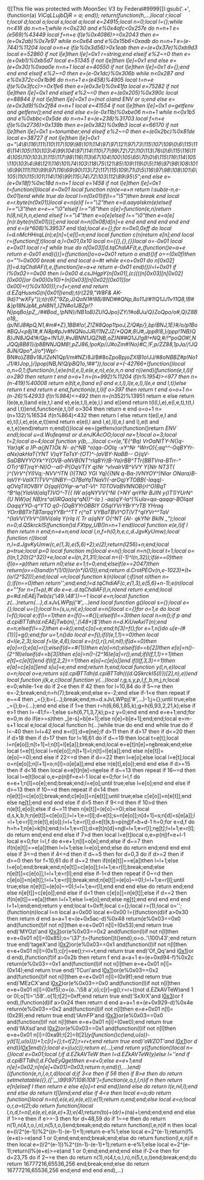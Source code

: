 ([[This file was protected with MoonSec V3 by Federal#9999]]):gsub('.+', (function(a) _ViCqLLujbDjR = a; end)); return(function(h,...)local r;local t;local d;local o;local s;local a;local e=24915;local n=0;local l={};while n<416 do n=n+1;while n<0x230 and e%0x4afc<0x257e do n=n+1 e=(e*569)%43449 local f=n+e if(e%0x4086)>=0x2043 then e=(e+0x2ab)%0x7e97 while n<0x64 and e%0x15b6<0xadb do n=n+1 e=(e-744)%11204 local o=n+e if(e%0x3d56)>0x1eab then e=(e+0x37e)%0xb9d3 local e=52860 if not l[e]then l[e]=0x1 r=string;end elseif e%2~=0 then e=(e+0xb1)%0xb5d7 local e=51345 if not l[e]then l[e]=0x1 end else e=(e+0x30)%0xaa0e n=n+1 local e=40550 if not l[e]then l[e]=0x1 d={};end end end elseif e%2~=0 then e=(e-0x1dc)%0x306b while n<0x287 and e%0x372c<0x1b96 do n=n+1 e=(e*458)%4905 local t=n+e if(e%0x3fcc)>=0x1fe6 then e=(e*0x3e1)%0x41fa local e=75282 if not l[e]then l[e]=0x1 end elseif e%2~=0 then e=(e*0x205)%0x390c local e=88844 if not l[e]then l[e]=0x1 o=(not o)and _ENV or o;end else e=(e+0x3d9)%0x2f84 n=n+1 local e=41554 if not l[e]then l[e]=0x1 o=getfenv and getfenv();end end end else e=(e-0x11b)%0xbe06 n=n+1 while n<0x1b5 and e%0xbbc<0x5de do n=n+1 e=(e+238)%31703 local f=n+e if(e%0x2736)>0x139b then e=(e*0x382)%0x9b3 local e=66170 if not l[e]then l[e]=0x1 s=tonumber;end elseif e%2~=0 then e=(e*0x2bc)%0x81de local e=38727 if not l[e]then l[e]=0x1 a="\4\8\116\111\110\117\109\98\101\114\97\97\121\97\73\115\107\109\0\6\115\116\114\105\110\103\4\99\104\97\114\110\77\99\72\72\110\113\76\0\6\115\116\114\105\110\103\3\115\117\98\116\113\67\104\100\105\65\70\0\6\115\116\114\105\110\103\4\98\121\116\101\74\103\118\75\121\85\109\119\0\5\116\97\98\108\101\6\99\111\110\99\97\116\69\90\113\72\117\115\109\71\0\5\116\97\98\108\101\6\105\110\115\101\114\116\99\115\74\72\103\112\89\95\5";end else e=(e+0x18f)%0xc18d n=n+1 local e=1458 if not l[e]then l[e]=0x1 t=function(l)local e=0x01 local function n(n)e=e+n return l:sub(e-n,e-0x01)end while true do local l=n(0x01)if(l=="\5")then break end local e=r.byte(n(0x01))local e=n(e)if l=="\2"then e=d.aayaIskm(e)elseif l=="\3"then e=e~="\0"elseif l=="\6"then o[e]=function(e,n)return h(8,nil,h,n,e)end elseif l=="\4"then e=o[e]elseif l=="\0"then e=o[e][n(r.byte(n(0x01)))];end local n=n(0x08)d[n]=e end end end end end end end e=(e*608)%39537 end t(a);local e={};for n=0x0,0xff do local l=d.nMcHHnqL(n);e[n]=l;e[l]=n;end local function c(n)return e[n];end local r=(function(f,t)local a,l=0x01,0x10 local n={{},{},{}}local o=-0x01 local e=0x01 local r=f while true do n[0x03][d.tqChdiAF(t,e,(function()e=a+e return e-0x01 end)())]=(function()o=o+0x01 return o end)()if o==(0x0f)then o=""l=0x000 break end end local o=#t while e<o+0x01 do n[0x02][l]=d.tqChdiAF(t,e,(function()e=a+e return e-0x01 end)())l=l+0x01 if l%0x02==0x00 then l=0x00 d.csJHgpY_(n[0x01],(c((((n[0x03][n[0x02][0x00]]or 0x00)*0x10)+(n[0x03][n[0x02][0x01]]or 0x00)+r)%0x100)));r=f+r;end end return d.EZqHusmG(n[0x01])end);t(r(229,"W8F& AK-9d*}1^wXFy"));t(r(67,"9Zp,J}QoN1#*!8B/*8ND##QNp,8o11J/#1!Q1JJ1v11*Q8,*!B#&}*p18NJpM_pN8N1,}*ZN*#o1JBZp!?N}pqBo}pZ,,*/##Bod,,!pNN}*/NB1oB}ZU!QJpo}ZY/!#oBJu/Q}ZoQpo/o#,Q}Z8Bo18,,(p*/N!J8#pQ,N1,#m#**Z},1BB#!o!,Z!Z#8Qop1!poJ,*Z/Q#p/},bp!BNJ,1E}#/o/p1Bo#BQJ<p8j1#,#.N8p#pJv#NQNoJJR/*!1NZJZ*/*QQ#,8!J#,Jpp8!8,}/ppp!1NB}QB}*JN8JQ4!#/Qp+!N1J},#vJBNN1JQZNB,oZ}N##Q*1JJ!g8!*NQ,#/!*poQO#!,NJQQj8B81}/_*p8BNNJQM8!,pZJ86,!poKp//J#*oZm#!No*}#C,!F,p/ZZ88,1pJa//!JQ8JN/Q*po*,J/o*}Wp!-BN#o}*Z8Bv18J!Ze*N1Qp1/m#NZ}8J/B#8oZpoBp*joZXIB1o!JJ/#8oNBBZ#p!No1J1/#}Jop,}/}*pop)NB,N!Q*/pBQ1o,!##"));local e=(-42766+(function()local o,n=0,1;(function(n,l,e)e(n(l,e,l),e(e,e,n),e(e,n,n and n))end)(function(e,t,l)if o>280 then return t end o=o+1 n=(n+992)%11204 if(n%1954)>=977 then n=(n-419)%40008 return e(t(t,e,l)and e(l and e,t,l),l(e,e,l),l(e,e and l,t))else return t end return e end,function(e,t,l)if o>397 then return t end o=o+1 n=(n-26)%42933 if(n%984)<=492 then n=(n*352)%13951 return e else return l(e(e,e,l)and e(e,t,l and e),e(e,t,l),e(e,l,l and e))end return t(l(l,l,e),e(l,e,t),t(t,l and l,t))end,function(e,t,l)if o>304 then return e end o=o+1 n=(n+132)%16534 if(n%864)<432 then return l else return t(e(l,e,l and e),t(l,l,e),e(e,e,t))end return e(e(l,l and l,e),l(l,e,l and l),e(t and e,t,e))end)return n;end)())local ee=(getfenv)or(function()return _ENV end);local u=d.Wufeqmst or d.enJKAcOO;local ne=1;local o=3;local t=2;local a=4;local function y(b,...)local c=r(e,"E{^Bq) VrOaNITY-N{)q-Yar)qK a )P-a{jNT)Ok N- a{^NB ^o)qa-OOIq -xY^Nr ^WrrO){;aq^^-OqBYYr-aNx)akHaT{YNT V)qYTaTsY-{OT)^-(aVBY-NaBB-- O{qV-SaDBNYYOYk^Y{OVB-aNVB{NT^rIqBYr)B-Ya)rBB^TTr{BBTVra-BTrr-^ OTr)^BT)rqY-NI)O--aI)-P{OqVT{Y  q)Nr ^vIvaIrVB^VVY Y{NIr NT3T{ )^{VrV^{YI)Vq;-NVV^lTN {I{TNO YGI Yq){{NN q-Ba-)VNYOY^)NIar ONara)B-IaV)Y-VaIXTITVV^{INBY--O7BaYqTNaV){-arOq)YTOBB{-Iaqq)-qOVqTIIOVBIY O{qqI{OYqr-w^aT-VI^ T0TOVaBVNNOB{rI^O)BqT  ^B^Iq{YIaVd{aIqT)VO^-T{{ IW a{qNYVV{^NI  {>NY qnYNr BJIN  y{IT1)YUrN^ {U NW)a{ NB)rs^aI)IRQaa)q^qN))^-Ia ) -aa)qY-Ia^)%uIa=qa-qaqqr-BOIqat OaqqYYO-q^YTO q0-{OqBYYrOBBIY O5qIYVrYBrY^rTB YHraq YOrrBBTIrTB*TarqqYYBr^^TT r{^aT VYBaTBVI^OT(VT^qIYVr^^TaV ^{IaVV{YIrV^{IIIVi{aIq Y{rIq I{ Tr a{qNY O{^NT  {AI- qkYNr BkIN  _");local n=0;d.QSkrckIS(function()d.FXtpy_UB()n=n+1 end)local function e(e,l)if l then return n end;n=e+n;end local l,n,f=h(0,h,e,c,d.JgvKyUmw);local function r()local n,l=d.JgvKyUmw(c,e(1,3),e(5,6)+2);e(2);return(l*256)+n;end;local p=true;local p=0 local function m()local e=n();local n=n();local t=1;local o=(l(n,1,20)*(2^32))+e;local e=l(n,21,31);local n=((-1)^l(n,32));if(e==0)then if(o==p)then return n*0;else e=1;t=0;end;elseif(e==2047)then return(o==0)and(n*(1/0))or(n*(0/0));end;return d.CrotPEOv(n,e-1023)*(t+(o/(2^52)));end;local _=n;local function k(n)local l;if(not n)then n=_();if(n==0)then return'';end;end;l=d.tqChdiAF(c,e(1,3),e(5,6)+n-1);e(n)local e=""for n=(1+p),#l do e=e..d.tqChdiAF(l,n,n)end return e;end;local p=#d.nEAEjTwb(s('\49.\48'))~=1 local e=n;local function z(...)return{...},d.xJvLWPpj('#',...)end local function g()local s={};local e={};local u={};local h={s,u,nil,e};local e=n()local c={}for o=1,e do local l=f();local e;if(l==1)then e=(f()~=#{});elseif(l==3)then local n=m();if p and d.cpiBTTdh(d.nEAEjTwb(n),'.(\48+)$')then n=d.KiUwAxlT(n);end e=n;elseif(l==2)then e=k();end;c[o]=e;end;h[3]=f();for e=1,n()do u[e-(#{1})]=g();end;for u=1,n()do local e=f();if(l(e,1,1)==0)then local d=l(e,2,3);local f=l(e,4,6);local e={r(),r(),nil,nil};if(d==0)then e[o]=r();e[a]=r();elseif(d==#{1})then e[o]=n();elseif(d==b[2])then e[o]=n()-(2^16)elseif(d==b[3])then e[o]=n()-(2^16)e[a]=r();end;if(l(f,1,1)==1)then e[t]=c[e[t]]end if(l(f,2,2)==1)then e[o]=c[e[o]]end if(l(f,3,3)==1)then e[a]=c[e[a]]end s[u]=e;end end;return h;end;local function y(l,n,e)local o=n;local o=e;return s(d.cpiBTTdh(d.cpiBTTdh(({d.QSkrckIS(l)})[2],n),e))end local function j(k,e,c)local function y(...)local r,g,s,y,p,l,f,_,b,m,j,n;local e=0;while-1<e do if 2<e then if 4<e then if e>2 then for l=10,84 do if 5~=e then e=-2;break;end;n=h(7);break;end;else e=-2;end else if-1<e then repeat if e~=4 then _={};b={...};break;end;m=d.xJvLWPpj('#',...)-1;j={};until true;else _={};b={...};end end else if 1>e then r=h(6,66,1,85,k);g=h(6,93,2,21,k);else if e>1 then l=-41;f=-1;else s=h(6,71,3,7,k);p=z y=0;end end end e=e+1;end;for e=0,m do if(e>=s)then _[e-s]=b[e+1];else n[e]=b[e+1];end;end;local e=m-s+1 local e;local d;local function h(...)while true do end end while true do if l<-40 then l=l+42 end e=r[l];d=e[ne];if d>11 then if d>17 then if d<=20 then if d>18 then if d>17 then for l=16,61 do if d~=19 then local t=e[t];local l=n[e[o]];n[t+1]=l;n[t]=l[e[a]];break;end;local e=e[t]n[e]=n[e](u(n,e+1,f))break;end;else local t=e[t];local l=n[e[o]];n[t+1]=l;n[t]=l[e[a]];end else n[e[t]]=(e[o]~=0);end else if 22<=d then if d==22 then l=e[o];else local l=e[t];local o=n[e[o]];n[l+1]=o;n[l]=o[e[a]];end else n(e[t],e[o]);end end else if d>=15 then if d<16 then local e=e[t]n[e]=n[e](u(n,e+1,f))else if d~=13 then repeat if 16~=d then local l=e[t]local o,e=p(n[l](u(n,l+1,e[o])))f=e+l-1 local e=0;for l=l,f do e=e+1;n[l]=o[e];end;break;end;l=e[o];until true;else l=e[o];end end else if d>=13 then if 10~=d then repeat if d<14 then n[e[t]]=c[e[o]];break;end;c[e[o]]=n[e[t]];until true;else c[e[o]]=n[e[t]];end else n[e[t]]();end end end else if d>5 then if 9<=d then if 10>d then n(e[t],e[o]);else if d~=11 then n[e[t]]=(e[o]~=0);else local d,s,k,b,h;n[e[t]]=c[e[o]];l=l+1;e=r[l];d=e[t];s=n[e[o]];n[d+1]=s;n[d]=s[e[a]];l=l+1;e=r[l];n(e[t],e[o]);l=l+1;e=r[l];d=e[t]k,b=p(n[d](u(n,d+1,e[o])))f=b+d-1 h=0;for e=d,f do h=h+1;n[e]=k[h];end;l=l+1;e=r[l];d=e[t]n[d]=n[d](u(n,d+1,f))l=l+1;e=r[l];n[e[t]]();l=l+1;e=r[l];do return end;end end else if 7>d then local l=e[t]local o,e=p(n[l](u(n,l+1,e[o])))f=e+l-1 local e=0;for l=l,f do e=e+1;n[l]=o[e];end;else if d~=7 then if(n[e[t]]==e[a])then l=l+1;else l=e[o];end;else do return end;end end end else if 3<=d then if 4<=d then if d~=5 then for d=0,3 do if d>=2 then if d>=0 then for f=10,61 do if d~=2 then if(n[e[t]]==e[a])then l=l+1;else l=e[o];end;break;end;n[e[t]]=c[e[o]];l=l+1;e=r[l];break;end;else n[e[t]]=c[e[o]];l=l+1;e=r[l];end else if-1<d then repeat if 0~=d then c[e[o]]=n[e[t]];l=l+1;e=r[l];break;end;n[e[t]]=(e[o]~=0);l=l+1;e=r[l];until true;else n[e[t]]=(e[o]~=0);l=l+1;e=r[l];end end end else do return end;end else n[e[t]]=c[e[o]];end else if d<1 then c[e[o]]=n[e[t]];else if d==2 then if(n[e[t]]==e[a])then l=l+1;else l=e[o];end;else n[e[t]]();end end end end end l=1+l;end;end;return y end;local t=0xff;local c={};local r=(1);local o='';(function(n)local l=n local a=0x00 local e=0x00 l={(function(d)if a>0x30 then return d end a=a+1 e=(e+0x5ac-d)%0x48 return(e%0x03==0x0 and(function(l)if not n[l]then e=e+0x01 n[l]=(0x53);end return true end)'MYOzl'and l[0x3](0x281+d))or(e%0x03==0x2 and(function(l)if not n[l]then e=e+0x01 n[l]=(0x85);o='\37';t={function()t()end};o=o..'\100\43';end return true end)'tageX'and l[0x2](d+0x81))or(e%0x03==0x1 and(function(l)if not n[l]then e=e+0x01 n[l]=(0x1);c[r]=ee();r=r+t;end return true end)'Of_Qq'and l[0x1](d+0xa9))or d end),(function(f)if a>0x2b then return f end a=a+1 e=(e+0xd94-f)%0x2c return(e%0x03==0x1 and(function(l)if not n[l]then e=e+0x01 n[l]=(0x14);end return true end)'TCuri'and l[0x1](0xdd+f))or(e%0x03==0x2 and(function(l)if not n[l]then e=e+0x01 n[l]=(0x9f);end return true end)'MEzCX'and l[0x2](f+0x194))or(e%0x03==0x0 and(function(l)if not n[l]then e=e+0x01 n[l]=(0xf5);o={o..'\58 a',o};c[r]=g();r=r+((not d.EZkAVTeW)and 1 or 0);o[1]='\58'..o[1];t[2]=0xff;end return true end)'SxXrX'and l[0x3](f+0x2d4))or f end),(function(d)if a>0x24 then return d end a=a+1 e=(e+0x929-d)%0x4e return(e%0x03==0x2 and(function(l)if not n[l]then e=e+0x01 n[l]=(0x29);end return true end)'lAmFP'and l[0x3](0x2d7+d))or(e%0x03==0x0 and(function(l)if not n[l]then e=e+0x01 n[l]=(0xe0);end return true end)'fAXsd'and l[0x2](d+0xdf))or(e%0x03==0x1 and(function(l)if not n[l]then e=e+0x01 n[l]=(0xa9);t[2]=(t[2]*(y(function()c()end,u(o))-y(t[1],u(o))))+1;c[r]={};t=t[2];r=r+t;end return true end)'oWZOT'and l[0x1](d+0x347))or d end)}l[0x1](0x9d)end){};local e=j(u(c));return e(...);end return y((function()local n={}local e=0x01;local l;if d.EZkAVTeW then l=d.EZkAVTeW(y)else l=''end if d.cpiBTTdh(l,d.FOeEyQge)then e=e+0;else e=e+1;end n[e]=0x02;n[n[e]+0x01]=0x03;return n;end)(),...)end)((function(e,n,l,o,t,d)local d;if 3<e then if 5<e then if e>6 then if 8>e then do return setmetatable({},{['__\99\97\108\108']=function(e,o,t,l,n)if n then return e[n]elseif l then return e else e[o]=t end end})end else do return l(e,nil,l);end end else do return t[l]end;end else if 4<e then local e=o;do return function()local n=n(l,e(e,e),e(e,e));e(1);return n;end;end;else local e=o;local o,r,a=t(2);do return function()local l,n,d,t=n(l,e(e,e),e(e,e)+3);e(4);return(t*o)+(d*r)+(n*a)+l;end;end;end end else if 1>=e then if e>=-3 then for d=48,59 do if 1~=e then do return n(1),n(4,t,o,l,n),n(5,t,o,l)end;break;end;do return function(l,e,n)if n then local e=(l/2^(e-1))%2^((n-1)-(e-1)+1);return e-e%1;else local e=2^(e-1);return(l%(e+e)>=e)and 1 or 0;end;end;end;break;end;else do return function(l,e,n)if n then local e=(l/2^(e-1))%2^((n-1)-(e-1)+1);return e-e%1;else local e=2^(e-1);return(l%(e+e)>=e)and 1 or 0;end;end;end;end else if-2<e then for d=23,75 do if 2~=e then do return n(1),n(4,t,o,l,n),n(5,t,o,l)end;break;end;do return 16777216,65536,256 end;break;end;else do return 16777216,65536,256 end;end end end end),...)
